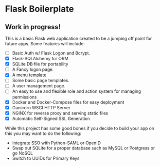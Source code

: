 # Flask Boilerplate
## Work in progress!

This is a basic Flask web application created to be a jumping off point for future apps. Some features will include:
- [ ] Basic Auth w/ Flask Logon and Bcrypt.
- [X] Flask-SQLAlchemy for ORM.
- [X] SQLite DB file for portability
- [ ] A Fancy logon page.
- [X] A menu template
- [ ] Some basic page templates.
- [ ] A user management page.
- [ ] An easy to use and flexible role and action system for managing permissions
- [X] Docker and Docker-Compose files for easy deployment
- [X] Gunicorn WSGI HTTP Server
- [X] NGINX for reverse proxy and serving static files
- [X] Automatic Self-Signed SSL Generation

While this project has some good bones if you decide to build your app on this you may want to do the following:
- Integrate SSO with Python-SAML or OpenID
- Swap out SQLite for a proper database such as MySQL or Postgress or go NoSQL
- Switch to UUIDs for Primary Keys
